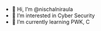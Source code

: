 - 👋 Hi, I’m @nischalniraula
- 👀 I’m interested in Cyber Security
- 🌱 I’m currently learning PWK, C 

<!---
nischalniraula/nischalniraula is a ✨ special ✨ repository because its `README.md` (this file) appears on your GitHub profile.
You can click the Preview link to take a look at your changes.
--->
